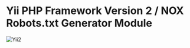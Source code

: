 Yii PHP Framework Version 2 / NOX Robots.txt Generator Module
=============================================================

![Yii2](https://img.shields.io/badge/Powered_by-Yii_Framework-green.svg?style=flat)
